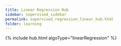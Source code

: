 ```yaml
---
title: Linear Regression Hub
sidebar: supervised_sidebar
permalink: supervised_regression_linear_hub.html
folder: learning
---
```


{% include hub.html algoType="linearRegression" %}
